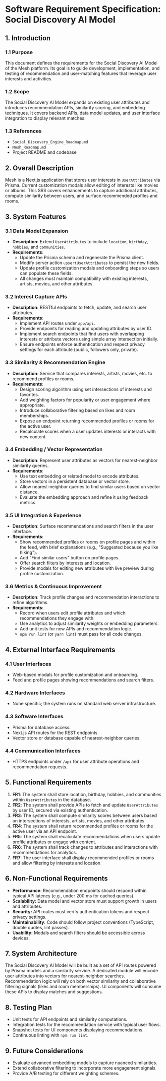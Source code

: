 # Software Requirement Specification: Social Discovery AI Model

## 1. Introduction

### 1.1 Purpose
This document defines the requirements for the Social Discovery AI Model of the Mesh platform. Its goal is to guide development, implementation, and testing of recommendation and user-matching features that leverage user interests and activities.

### 1.2 Scope
The Social Discovery AI Model expands on existing user attributes and introduces recommendation APIs, similarity scoring, and embedding techniques. It covers backend APIs, data model updates, and user interface integration to display relevant matches.

### 1.3 References
- `Social_Discovery_Engine_Roadmap.md`
- `Mesh_Roadmap.md`
- Project README and codebase

## 2. Overall Description
Mesh is a Next.js application that stores user interests in `UserAttributes` via Prisma. Current customization modals allow editing of interests like movies or albums. This SRS covers enhancements to capture additional attributes, compute similarity between users, and surface recommended profiles and rooms.

## 3. System Features
### 3.1 Data Model Expansion
- **Description:** Extend `UserAttributes` to include `location`, `birthday`, `hobbies`, and `communities`.
- **Requirements:**
  - Update the Prisma schema and regenerate the Prisma client.
  - Modify server action `upsertUserAttributes` to persist the new fields.
  - Update profile customization modals and onboarding steps so users can populate these fields.
  - All changes must maintain compatibility with existing interests, artists, movies, and other attributes.

### 3.2 Interest Capture APIs
- **Description:** RESTful endpoints to fetch, update, and search user attributes.
- **Requirements:**
  - Implement API routes under `app/api`.
  - Provide endpoints for reading and updating attributes by user ID.
  - Implement search endpoints that find users with overlapping interests or attribute vectors using simple array intersection initially.
  - Ensure endpoints enforce authentication and respect privacy settings for each attribute (public, followers only, private).

### 3.3 Similarity & Recommendation Engine
- **Description:** Service that compares interests, artists, movies, etc. to recommend profiles or rooms.
- **Requirements:**
  - Design scoring algorithm using set intersections of interests and favorites.
  - Add weighting factors for popularity or user engagement where appropriate.
  - Introduce collaborative filtering based on likes and room memberships.
  - Expose an endpoint returning recommended profiles or rooms for the active user.
  - Recalculate scores when a user updates interests or interacts with new content.

### 3.4 Embedding / Vector Representation
- **Description:** Represent user attributes as vectors for nearest-neighbor similarity queries.
- **Requirements:**
  - Use text embedding or related model to encode attributes.
  - Store vectors in a persistent database or vector store.
  - Allow nearest-neighbor queries to find similar users based on vector distance.
  - Evaluate the embedding approach and refine it using feedback metrics.

### 3.5 UI Integration & Experience
- **Description:** Surface recommendations and search filters in the user interface.
- **Requirements:**
  - Show recommended profiles or rooms on profile pages and within the feed, with brief explanations (e.g., "Suggested because you like hiking").
  - Add "Find similar users" button on profile pages.
  - Offer search filters by interests and location.
  - Provide modals for editing new attributes with live preview during profile customization.

### 3.6 Metrics & Continuous Improvement
- **Description:** Track profile changes and recommendation interactions to refine algorithms.
- **Requirements:**
  - Record when users edit profile attributes and which recommendations they engage with.
  - Use analytics to adjust similarity weights or embedding parameters.
  - Add unit tests for new APIs and recommendation logic.
  - `npm run lint` (or `yarn lint`) must pass for all code changes.

## 4. External Interface Requirements
### 4.1 User Interfaces
- Web-based modals for profile customization and onboarding.
- Feed and profile pages showing recommendations and search filters.

### 4.2 Hardware Interfaces
- None specific; the system runs on standard web server infrastructure.

### 4.3 Software Interfaces
- Prisma for database access.
- Next.js API routes for the REST endpoints.
- Vector store or database capable of nearest-neighbor queries.

### 4.4 Communication Interfaces
- HTTPS endpoints under `/api` for user attribute operations and recommendation requests.

## 5. Functional Requirements
1. **FR1**: The system shall store location, birthday, hobbies, and communities within `UserAttributes` in the database.
2. **FR2**: The system shall provide APIs to fetch and update `UserAttributes` by user ID, secured via existing authentication.
3. **FR3**: The system shall compute similarity scores between users based on intersections of interests, artists, movies, and other attributes.
4. **FR4**: The system shall return recommended profiles or rooms for the active user via an API endpoint.
5. **FR5**: The system shall recalculate recommendations when users update profile attributes or engage with content.
6. **FR6**: The system shall track changes to attributes and interactions with recommendations for analytics.
7. **FR7**: The user interface shall display recommended profiles or rooms and allow filtering by interests and location.

## 6. Non-Functional Requirements
- **Performance:** Recommendation endpoints should respond within typical API latency (e.g., under 200 ms for cached queries).
- **Scalability:** Data model and vector store must support growth in users and attributes.
- **Security:** API routes must verify authentication tokens and respect privacy settings.
- **Maintainability:** Code should follow project conventions (TypeScript, double quotes, lint passes).
- **Usability:** Modals and search filters should be accessible across devices.

## 7. System Architecture
The Social Discovery AI Model will be built as a set of API routes powered by Prisma models and a similarity service. A dedicated module will encode user attributes into vectors for nearest-neighbor searches. Recommendation logic will rely on both vector similarity and collaborative filtering signals (likes and room memberships). UI components will consume these APIs to display matches and suggestions.

## 8. Testing Plan
- Unit tests for API endpoints and similarity computations.
- Integration tests for the recommendation service with typical user flows.
- Snapshot tests for UI components displaying recommendations.
- Continuous linting with `npm run lint`.

## 9. Future Considerations
- Evaluate advanced embedding models to capture nuanced similarities.
- Extend collaborative filtering to incorporate more engagement signals.
- Provide A/B testing for different weighting schemes.

